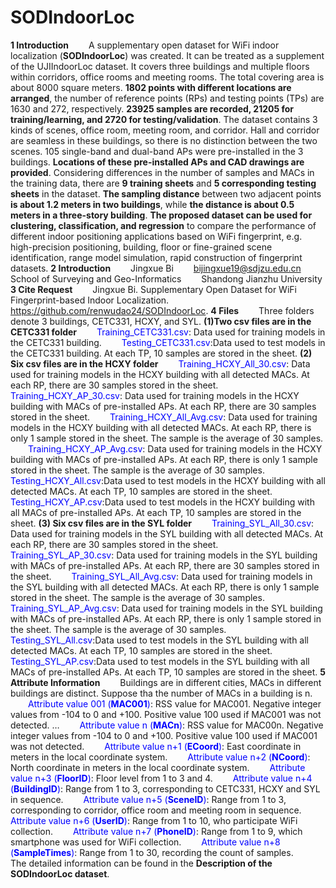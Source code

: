 # SODIndoorLoc
**1 Introduction**
&emsp;&emsp;A supplementary open dataset for WiFi indoor localization (**SODIndoorLoc**) was created. It can be treated as a supplement of the UJIIndoorLoc dataset. It covers three buildings and multiple floors within corridors, office rooms and meeting rooms. The total covering area is about 8000 square meters. **1802 points with different locations are arranged**, the number of reference points (RPs) and testing points (TPs) are 1630 and 272, respectively. **23925 samples are recorded, 21205 for training/learning, and 2720 for testing/validation**. The dataset contains 3 kinds of scenes, office room, meeting room, and corridor. Hall and corridor are seamless in these buildings, so there is no distinction between the two scenes. 105 single-band and dual-band APs were pre-installed in the 3 buildings. **Locations of these pre-installed APs and CAD drawings are provided**. Considering differences in the number of samples and MACs in the training data, there are **9 training sheets** and **5 corresponding testing sheets** in the dataset. **The sampling distance** between two adjacent points **is about 1.2 meters in two buildings**, while **the distance is about 0.5 meters in a three-story building**. **The proposed dataset can be used for clustering, classification, and regression** to compare the performance of different indoor positioning applications based on WiFi fingerprint, e.g. high-precision positioning, building, floor or fine-grained scene identification, range model simulation, rapid construction of fingerprint datasets.
**2 Introduction**
&emsp;&emsp;Jingxue Bi
&emsp;&emsp;bijingxue19@sdjzu.edu.cn
&emsp;&emsp;School of Surveying and Geo-Informatics
&emsp;&emsp;Shandong Jianzhu University
**3 Cite Request**
&emsp;&emsp;Jingxue Bi. Supplementary Open Dataset for WiFi Fingerprint-based Indoor Localization. https://github.com/renwudao24/SODIndoorLoc.
**4 Files**
&emsp;&emsp;Three folders denote 3 buildings, CETC331, HCXY, and SYL.
**(1)Two csv files are in the CETC331 folder**
&emsp;&emsp;<font color=Blue>Training_CETC331.csv</font>: Data used for training models in the CETC331 building.
&emsp;&emsp;<font color=Blue>Testing_CETC331.csv</font>:Data used to test models in the CETC331 building. At each TP, 10 samples are stored in the sheet.
**(2) Six csv files are in the HCXY folder**
&emsp;&emsp;<font color=Blue>Training_HCXY_All_30.csv</font>: Data used for training models in the HCXY building with all detected MACs. At each RP, there are 30 samples stored in the sheet.
&emsp;&emsp;<font color=Blue>Training_HCXY_AP_30.csv</font>: Data used for training models in the HCXY building with MACs of pre-installed APs. At each RP, there are 30 samples stored in the sheet.
&emsp;&emsp;<font color=Blue>Training_HCXY_All_Avg.csv</font>: Data used for training models in the HCXY building with all detected MACs. At each RP, there is only 1 sample stored in the sheet. The sample is the average of 30 samples.
&emsp;&emsp;<font color=Blue>Training_HCXY_AP_Avg.csv</font>: Data used for training models in the HCXY building with MACs of pre-installed APs. At each RP, there is only 1 sample stored in the sheet. The sample is the average of 30 samples.
&emsp;&emsp;<font color=Blue>Testing_HCXY_All.csv</font>:Data used to test models in the HCXY building with all detected MACs. At each TP, 10 samples are stored in the sheet.
&emsp;&emsp;<font color=Blue>Testing_HCXY_AP.csv</font>:Data used to test models in the HCXY building with all MACs of pre-installed APs. At each TP, 10 samples are stored in the sheet.
**(3) Six csv files are in the SYL folder**
&emsp;&emsp;<font color=Blue>Training_SYL_All_30.csv</font>: Data used for training models in the SYL building with all detected MACs. At each RP, there are 30 samples stored in the sheet.
&emsp;&emsp;<font color=Blue>Training_SYL_AP_30.csv</font>: Data used for training models in the SYL building with MACs of pre-installed APs. At each RP, there are 30 samples stored in the sheet.
&emsp;&emsp;<font color=Blue>Training_SYL_All_Avg.csv</font>: Data used for training models in the SYL building with all detected MACs. At each RP, there is only 1 sample stored in the sheet. The sample is the average of 30 samples.
&emsp;&emsp;<font color=Blue>Training_SYL_AP_Avg.csv</font>: Data used for training models in the SYL building with MACs of pre-installed APs. At each RP, there is only 1 sample stored in the sheet. The sample is the average of 30 samples.
&emsp;&emsp;<font color=Blue>Testing_SYL_All.csv</font>:Data used to test models in the SYL building with all detected MACs. At each TP, 10 samples are stored in the sheet.
&emsp;&emsp;<font color=Blue>Testing_SYL_AP.csv</font>:Data used to test models in the SYL building with all MACs of pre-installed APs. At each TP, 10 samples are stored in the sheet.
**5 Attribute Information**
&emsp;&emsp;Buildings are in different cities, MACs in different buildings are distinct. Suppose tha the number of MACs in a building is n.
&emsp;&emsp;<font color=Blue>Attribute value 001 (**MAC001**)</font>: RSS value for MAC001. Negative integer values from -104 to 0 and +100. Positive value 100 used if MAC001 was not detected.
…
&emsp;&emsp;<font color=Blue>Attribute value n (**MACn**)</font>: RSS value for MAC00n. Negative integer values from -104 to 0 and +100. Positive value 100 used if MAC001 was not detected.
&emsp;&emsp;<font color=Blue>Attribute value n+1 (**ECoord**)</font>: East coordinate in meters in the local coordinate system.
&emsp;&emsp;<font color=Blue>Attribute value n+2 (**NCoord**)</font>: North coordinate in meters in the local coordinate system.
&emsp;&emsp;<font color=Blue>Attribute value n+3 (**FloorID**)</font>: Floor level from 1 to 3 and 4.
&emsp;&emsp;<font color=Blue>Attribute value n+4 (**BuildingID**)</font>: Range from 1 to 3, corresponding to CETC331, HCXY and SYL in sequence.
&emsp;&emsp;<font color=Blue>Attribute value n+5 (**SceneID**)</font>: Range from 1 to 3, corresponding to corridor, office room and meeting room in sequence.
&emsp;&emsp;<font color=Blue>Attribute value n+6 (**UserID**)</font>: Range from 1 to 10, who participate WiFi collection.
&emsp;&emsp;<font color=Blue>Attribute value n+7 (**PhoneID**)</font>: Range from 1 to 9, which smartphone was used for WiFi collection.
&emsp;&emsp;<font color=Blue>Attribute value n+8 (**SampleTimes**)</font>: Range from 1 to 30, recording the count of samples.
&emsp;&emsp;The detailed information can be found in the **Description of the SODIndoorLoc dataset**.
